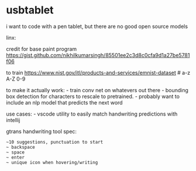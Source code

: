 # usbtablet


i want to code with a pen tablet, but there are no good open source models

linx:

credit for base paint program
https://gist.github.com/nikhilkumarsingh/85501ee2c3d8c0cfa9d1a27be5781f06

to train 
https://www.nist.gov/itl/products-and-services/emnist-dataset # a-z A-Z 0-9


to make it actually work:
    - train conv net on whatevers out there
    - bounding box detection for characters to rescale to pretrained.
    - probably want to include an nlp model that predicts the next word


use cases:
    - vscode utility to easily match handwriting predictions with intellij


gtrans handwriting tool spec:

    ~10 suggestions, punctuation to start
    ~ backspace
    ~ space
    ~ enter
    ~ unique icon when hovering/writing